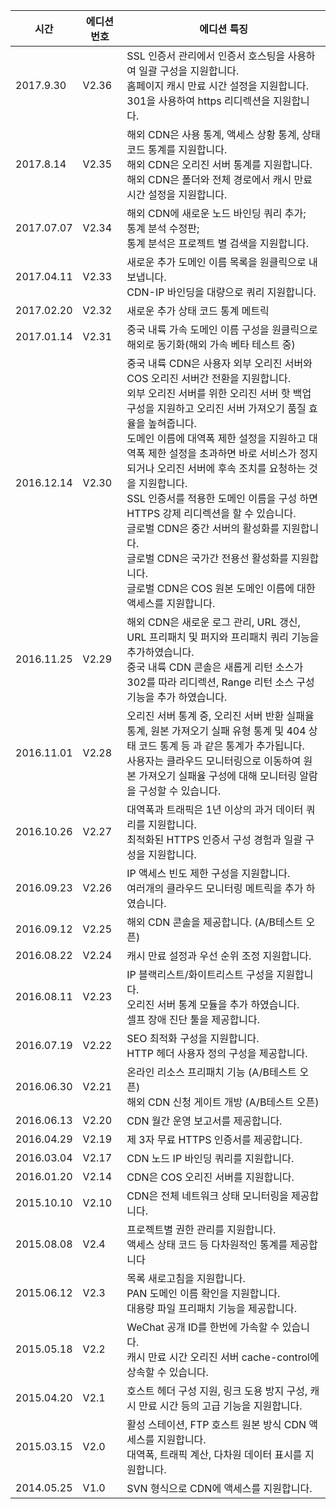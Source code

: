 | 시간         | 에디션 번호   | 에디션 특징                                     |
| ---------- | ----- | ---------------------------------------- |
| 2017.9.30 | V2.36 | SSL 인증서 관리에서 인증서 호스팅을 사용하여 일괄 구성을 지원합니다. <br/>홈페이지 캐시 만료 시간 설정을 지원합니다.<br/>301을 사용하여 https 리디렉션을 지원합니다. |
| 2017.8.14 | V2.35 | 해외 CDN은 사용 통계, 액세스 상황 통계, 상태 코드 통계를 지원합니다. <br/>해외 CDN은 오리진 서버 통계를 지원합니다. <br/>해외 CDN은 폴더와 전체 경로에서 캐시 만료 시간 설정을 지원합니다. |
| 2017.07.07 | V2.34 | 해외 CDN에 새로운 노드 바인딩 쿼리 추가; <br/>통계 분석 수정판; <br/>통계 분석은 프로젝트 별 검색을 지원합니다. |
| 2017.04.11 | V2.33 | 새로운 추가 도메인 이름 목록을 원클릭으로 내보냅니다. <br>CDN-IP 바인딩을 대량으로 쿼리 지원합니다.             |
| 2017.02.20 | V2.32 | 새로운 추가 상태 코드 통계 메트릭                                |
| 2017.01.14 | V2.31 | 중국 내륙 가속 도메인 이름 구성을 원클릭으로 해외로 동기화(해외 가속 베타 테스트 중)               |
| 2016.12.14 | V2.30 | 중국 내륙 CDN은 사용자 외부 오리진 서버와 COS 오리진 서버간 전환을 지원합니다. <br>외부 오리진 서버를 위한 오리진 서버 핫 백업 구성을 지원하고 오리진 서버 가져오기 품질 효율을 높혀줍니다. <br>도메인 이름에 대역폭 제한 설정을 지원하고 대역폭 제한 설정을 초과하면 바로 서비스가 정지 되거나 오리진 서버에 후속 조치를 요청하는 것을 지원합니다. <br>SSL 인증서를 적용한 도메인 이름을 구성 하면 HTTPS 강제 리디렉션을 할 수 있습니다. <br>글로벌 CDN은 중간 서버의 활성화를 지원합니다. <br>글로벌 CDN은 국가간 전용선 활성화를 지원합니다. <br>글로벌 CDN은 COS 원본 도메인 이름에 대한 액세스를 지원합니다. |
| 2016.11.25 | V2.29 | 해외 CDN은 새로운 로그 관리, URL 갱신, URL 프리패치 및 퍼지와 프리패치 쿼리 기능을 추가하였습니다. <br>중국 내륙 CDN 콘솔은 새롭게 리턴 소스가 302를 따라 리디렉션, Range 리턴 소스 구성 기능을 추가 하였습니다.|
| 2016.11.01 | V2.28 | 오리진 서버 통계 중, 오리진 서버 반환 실패율 통계, 원본 가져오기 실패 유형 통계 및 404 상태 코드 통계 등 과 같은 통계가 추가됩니다. <br>사용자는 클라우드 모니터링으로 이동하여 원본 가져오기 실패율 구성에 대해 모니터링 알람을 구성할 수 있습니다. |
| 2016.10.26 | V2.27 | 대역폭과 트래픽은 1년 이상의 과거 데이터 쿼리를 지원합니다. <br>최적화된 HTTPS 인증서 구성 경험과 일괄 구성을 지원합니다. |
| 2016.09.23 | V2.26 | IP 액세스 빈도 제한 구성을 지원합니다. <br>여러개의 클라우드 모니터링 메트릭을 추가 하였습니다.                 |
| 2016.09.12 | V2.25 | 해외 CDN 콘솔을 제공합니다. (A/B테스트 오픈)                       |
| 2016.08.22 | V2.24 | 캐시 만료 설정과 우선 순위 조정 지원합니다.                            |
| 2016.08.11 | V2.23 | IP 블랙리스트/화이트리스트 구성을 지원합니다. <br>오리진 서버 통계 모듈을 추가 하였습니다.<br>셀프 장애 진단 툴을 제공합니다.   |
| 2016.07.19 | V2.22 | SEO 최적화 구성을 지원합니다.<br>HTTP 헤더 사용자 정의 구성을 제공합니다.     |
| 2016.06.30 | V2.21 | 온라인 리소스 프리패치 기능 (A/B테스트 오픈) <br>해외 CDN 신청 게이트 개방 (A/B테스트 오픈)      |
| 2016.06.13 | V2.20 | CDN 월간 운영 보고서를 제공합니다.                              |
| 2016.04.29 | V2.19 | 제 3자 무료 HTTPS 인증서를 제공합니다.                         |
| 2016.03.04 | V2.17 | CDN 노드 IP 바인딩 쿼리를 지원합니다.                        |
| 2016.01.20 | V2.14 | CDN은 COS 오리진 서버를 지원합니다.                            |
| 2015.10.10 | V2.10 | CDN은 전체 네트워크 상태 모니터링을 제공합니다.                           |
| 2015.08.08 | V2.4 | 프로젝트별 권한 관리를 지원합니다.<br>액세스 상태 코드 등 다차원적인 통계를 제공합니다               |
| 2015.06.12 | V2.3  | 목록 새로고침을 지원합니다.<br>PAN 도메인 이름 확인을 지원합니다.<br>대용량 파일 프리패치 기능을 제공합니다.            |
| 2015.05.18 | V2.2 | WeChat 공개 ID를 한번에 가속할 수 있습니다.<br>캐시 만료 시간 오리진 서버 cache-control에 상속할 수 있습니다.    |
| 2015.04.20 | V2.1 | 호스트 헤더 구성 지원, 링크 도용 방지 구성, 캐시 만료 시간 등의 고급 기능을 지원합니다.   |
| 2015.03.15 | V2.0 | 활성 스테이션, FTP 호스트 원본 방식 CDN 액세스를 지원합니다.<br>대역폭, 트래픽 계산, 다차원 데이터 표시를 지원합니다. |
| 2014.05.25 | V1.0 | SVN 형식으로 CDN에 액세스를 지원합니다.                          |